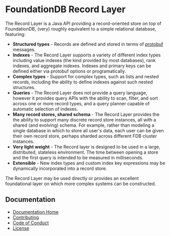 # FoundationDB Record Layer

The Record Layer is a Java API providing a record-oriented store on top of FoundationDB, 
(very) roughly equivalent to a simple relational database, featuring:

* **Structured types** - Records are defined and stored in terms of
  [protobuf](https://developers.google.com/protocol-buffers/) messages.
* **Indexes** - The Record Layer supports a variety of different index
  types including value indexes (the kind provided by most databases),
  rank indexes, and aggregate indexes. Indexes and primary keys can
  be defined either via protobuf options or programatically.
* **Complex types** - Support for complex types, such as lists and
  nested records, including the ability to define indexes against
  such nested structures.
* **Queries** - The Record Layer does not provide a query language, however
  it provides query APIs with the ability to scan, filter, and sort
  across one or more record types, and a query planner capable of
  automatic selection of indexes.
* **Many record stores, shared schema** - The Record Layer provides the
  the ability to support many discrete record store instances, all with
  a shared (and evolving) schema. For example, rather than modeling a
  single database in which to store all user's data, each user can be
  given their own record store, perhaps sharded across different FDB
  cluster instances.
* **Very light weight** - The Record layer is designed to be used in a
  large, distributed, stateless environment. The time between opening
  a store and the first query is intended to be measured in milliseconds.
* **Extensible** - New index types and custom index key expressions
  may be dynamically incorporated into a record store.

The Record Layer may be used directly or provides an excellent foundational
layer on which more complex systems can be constructed.

## Documentation

* [Documentation Home](docs/Index.md)
* [Contributing](CONTRIBUTING.md)
* [Code of Conduct](CODE_OF_CONDUCT.md)
* [License](LICENSE)


